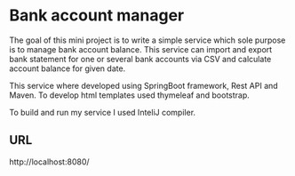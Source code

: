 # Bank account manager

The goal of this mini project is to write a simple service which sole purpose is to manage bank account balance. This service can import and export bank statement for one or several bank accounts via CSV and calculate account balance for given date.

This service where developed using SpringBoot framework, Rest API and Maven. To develop html templates used thymeleaf and bootstrap.

To build and run my service I used InteliJ compiler.

## URL
http://localhost:8080/
